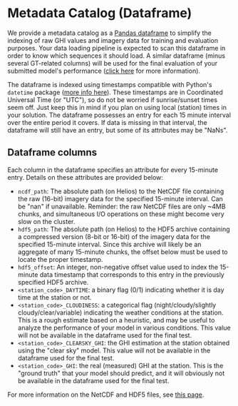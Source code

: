# Metadata Catalog (Dataframe)

We provide a metadata catalog as a [Pandas dataframe](https://pandas.pydata.org/pandas-docs/stable/reference/api/pandas.DataFrame.html)
to simplify the indexing of raw GHI values and imagery data for training and evaluation purposes. Your
data loading pipeline is expected to scan this dataframe in order to know which sequences it should load.
A similar dataframe (minus several GT-related columns) will be used for the final evaluation of your
submitted model's performance ([click here](https://github.com/mila-iqia/ift6759/blob/master/projects/project1/evaluation.md)
for more information).

The dataframe is indexed using timestamps compatible with Python's ``datetime`` package ([more
info here](https://docs.python.org/3/library/datetime.html)). These timestamps are in Coordinated
Universal Time (or "UTC"), so do not be worried if sunrise/sunset times seem off. Just keep
this in mind if you plan on using local (station) times in your solution. The dataframe possesses
an entry for each 15 minute interval over the entire period it covers. If data is missing in that
interval, the dataframe will still have an entry, but some of its attributes may be "NaNs".

## Dataframe columns

Each column in the dataframe specifies an attribute for every 15-minute entry. Details on these attributes
are provided below:

 - ``ncdf_path``: The absolute path (on Helios) to the NetCDF file containing the raw (16-bit) imagery data
   for the specified 15-minute interval. Can be "nan" if unavailable. Reminder: the raw NetCDF files are
   only ~4MB chunks, and simultaneous I/O operations on these might become very slow on the cluster.
 - ``hdf5_path``: The absolute path (on Helios) to the HDF5 archive containing a compressed version (8-bit
   or 16-bit) of the imagery data for the specified 15-minute interval. Since this archive will likely
   be an aggregate of many 15-minute chunks, the offset below must be used to locate the proper timestamp.
 - ``hdf5_offset``: An integer, non-negative offset value used to index the 15-minute data timestamp that 
   corresponds to this entry in the previously specified HDF5 archive.
 - ``<station_code>_DAYTIME``: a binary flag (0/1) indicating whether it is day time at the station or not.
 - ``<station_code>_CLOUDINESS``: a categorical flag (night/cloudy/slightly cloudy/clear/variable) indicating
   the weather conditions at the station. This is a rough estimate based on a heuristic, and may be useful
   to analyze the performance of your model in various conditions. This value will not be available in the
   dataframe used for the final test.
 - ``<station_code>_CLEARSKY_GHI``: the GHI estimation at the station obtained using the "clear sky" model.
   This value will not be available in the dataframe used for the final test.
 - ``<station_code>_GHI``: the real (measured) GHI at the station. This is the "ground truth" that your
   model should predict, and it will obviously not be available in the dataframe used for the final test.

For more information on the NetCDF and HDF5 files, see
[this page](https://github.com/mila-iqia/ift6759/blob/master/projects/project1/datasources.md).
